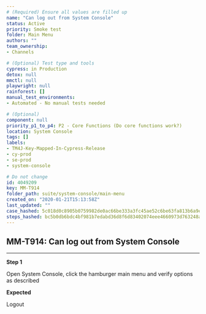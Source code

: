 ```yaml
---
# (Required) Ensure all values are filled up
name: "Can log out from System Console"
status: Active
priority: Smoke test
folder: Main Menu
authors: ""
team_ownership: 
- Channels

# (Optional) Test type and tools
cypress: in Production
detox: null
mmctl: null
playwright: null
rainforest: []
manual_test_environments: 
- Automated - No manual tests needed

# (Optional)
component: null
priority_p1_to_p4: P2 - Core Functions (Do core functions work?)
location: System Console
tags: []
labels: 
- TM4J-Key-Mapped-In-Cypress-Release
- cy-prod
- se-prod
- system-console

# Do not change
id: 4049209
key: MM-T914
folder_path: suite/system-console/main-menu
created_on: "2020-01-21T15:13:58Z"
last_updated: ""
case_hashed: 5c018d0c8905b0759982de0ac66be333a3fc45ae52c6be63fa813b6a9ef73635706d1c02b1eb5c4979743e8d96a92dca
steps_hashed: bc5b0db6bdc4bf981b7edabd36d8f6d83402074eee4660973d763248aa6ce2f6a419766cf40b4675ef9f1a86667fdcd1
---
```


## MM-T914: Can log out from System Console

---

**Step 1**

Open System Console, click the hamburger main menu and verify options as described

**Expected**

Logout
